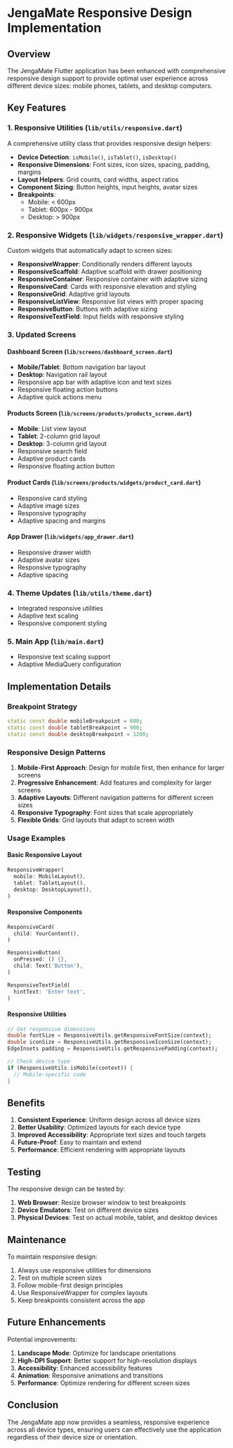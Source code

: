 # JengaMate Responsive Design Implementation

## Overview

The JengaMate Flutter application has been enhanced with comprehensive responsive design support to provide optimal user experience across different device sizes: mobile phones, tablets, and desktop computers.

## Key Features

### 1. Responsive Utilities (`lib/utils/responsive.dart`)

A comprehensive utility class that provides responsive design helpers:

- **Device Detection**: `isMobile()`, `isTablet()`, `isDesktop()`
- **Responsive Dimensions**: Font sizes, icon sizes, spacing, padding, margins
- **Layout Helpers**: Grid counts, card widths, aspect ratios
- **Component Sizing**: Button heights, input heights, avatar sizes
- **Breakpoints**: 
  - Mobile: < 600px
  - Tablet: 600px - 900px  
  - Desktop: > 900px

### 2. Responsive Widgets (`lib/widgets/responsive_wrapper.dart`)

Custom widgets that automatically adapt to screen sizes:

- **ResponsiveWrapper**: Conditionally renders different layouts
- **ResponsiveScaffold**: Adaptive scaffold with drawer positioning
- **ResponsiveContainer**: Responsive container with adaptive sizing
- **ResponsiveCard**: Cards with responsive elevation and styling
- **ResponsiveGrid**: Adaptive grid layouts
- **ResponsiveListView**: Responsive list views with proper spacing
- **ResponsiveButton**: Buttons with adaptive sizing
- **ResponsiveTextField**: Input fields with responsive styling

### 3. Updated Screens

#### Dashboard Screen (`lib/screens/dashboard_screen.dart`)
- **Mobile/Tablet**: Bottom navigation bar layout
- **Desktop**: Navigation rail layout
- Responsive app bar with adaptive icon and text sizes
- Responsive floating action buttons
- Adaptive quick actions menu

#### Products Screen (`lib/screens/products/products_screen.dart`)
- **Mobile**: List view layout
- **Tablet**: 2-column grid layout
- **Desktop**: 3-column grid layout
- Responsive search field
- Adaptive product cards
- Responsive floating action button

#### Product Cards (`lib/screens/products/widgets/product_card.dart`)
- Responsive card styling
- Adaptive image sizes
- Responsive typography
- Adaptive spacing and margins

#### App Drawer (`lib/widgets/app_drawer.dart`)
- Responsive drawer width
- Adaptive avatar sizes
- Responsive typography
- Adaptive spacing

### 4. Theme Updates (`lib/utils/theme.dart`)
- Integrated responsive utilities
- Adaptive text scaling
- Responsive component styling

### 5. Main App (`lib/main.dart`)
- Responsive text scaling support
- Adaptive MediaQuery configuration

## Implementation Details

### Breakpoint Strategy
```dart
static const double mobileBreakpoint = 600;
static const double tabletBreakpoint = 900;
static const double desktopBreakpoint = 1200;
```

### Responsive Design Patterns

1. **Mobile-First Approach**: Design for mobile first, then enhance for larger screens
2. **Progressive Enhancement**: Add features and complexity for larger screens
3. **Adaptive Layouts**: Different navigation patterns for different screen sizes
4. **Responsive Typography**: Font sizes that scale appropriately
5. **Flexible Grids**: Grid layouts that adapt to screen width

### Usage Examples

#### Basic Responsive Layout
```dart
ResponsiveWrapper(
  mobile: MobileLayout(),
  tablet: TabletLayout(),
  desktop: DesktopLayout(),
)
```

#### Responsive Components
```dart
ResponsiveCard(
  child: YourContent(),
)

ResponsiveButton(
  onPressed: () {},
  child: Text('Button'),
)

ResponsiveTextField(
  hintText: 'Enter text',
)
```

#### Responsive Utilities
```dart
// Get responsive dimensions
double fontSize = ResponsiveUtils.getResponsiveFontSize(context);
double iconSize = ResponsiveUtils.getResponsiveIconSize(context);
EdgeInsets padding = ResponsiveUtils.getResponsivePadding(context);

// Check device type
if (ResponsiveUtils.isMobile(context)) {
  // Mobile-specific code
}
```

## Benefits

1. **Consistent Experience**: Uniform design across all device sizes
2. **Better Usability**: Optimized layouts for each device type
3. **Improved Accessibility**: Appropriate text sizes and touch targets
4. **Future-Proof**: Easy to maintain and extend
5. **Performance**: Efficient rendering with appropriate layouts

## Testing

The responsive design can be tested by:

1. **Web Browser**: Resize browser window to test breakpoints
2. **Device Emulators**: Test on different device sizes
3. **Physical Devices**: Test on actual mobile, tablet, and desktop devices

## Maintenance

To maintain responsive design:

1. Always use responsive utilities for dimensions
2. Test on multiple screen sizes
3. Follow mobile-first design principles
4. Use ResponsiveWrapper for complex layouts
5. Keep breakpoints consistent across the app

## Future Enhancements

Potential improvements:

1. **Landscape Mode**: Optimize for landscape orientations
2. **High-DPI Support**: Better support for high-resolution displays
3. **Accessibility**: Enhanced accessibility features
4. **Animation**: Responsive animations and transitions
5. **Performance**: Optimize rendering for different screen sizes

## Conclusion

The JengaMate app now provides a seamless, responsive experience across all device types, ensuring users can effectively use the application regardless of their device size or orientation. 